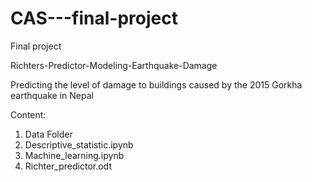 # CAS---final-project
Final project

Richters-Predictor-Modeling-Earthquake-Damage

Predicting the level of damage to buildings caused by the 2015 Gorkha earthquake in Nepal

Content:

1. Data Folder
2. Descriptive_statistic.ipynb
3. Machine_learning.ipynb
4. Richter_predictor.odt